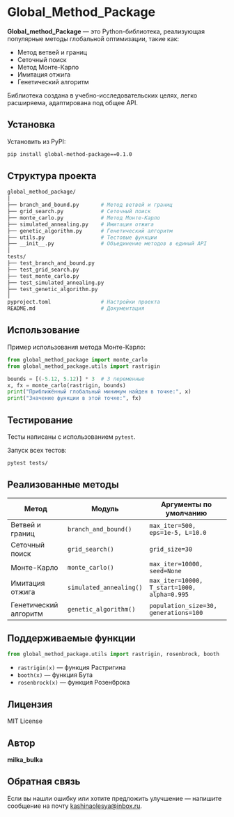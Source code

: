 # Global_Method_Package

**Global_method_Package** — это Python-библиотека, реализующая популярные методы глобальной оптимизации, такие как:
- Метод ветвей и границ
- Сеточный поиск
- Метод Монте-Карло
- Имитация отжига
- Генетический алгоритм

Библиотека создана в учебно-исследовательских целях, легко расширяема, адаптирована под общее API.


## Установка

Установить из PyPI:

```bash
pip install global-method-package==0.1.0
```


## Структура проекта

```bash
global_method_package/
│
├── branch_and_bound.py       # Метод ветвей и границ
├── grid_search.py            # Сеточный поиск
├── monte_carlo.py            # Метод Монте-Карло
├── simulated_annealing.py    # Имитация отжига
├── genetic_algorithm.py      # Генетический алгоритм
├── utils.py                  # Тестовые функции
├── __init__.py               # Объединение методов в единый API
│
tests/
├── test_branch_and_bound.py
├── test_grid_search.py
├── test_monte_carlo.py
├── test_simulated_annealing.py
├── test_genetic_algorithm.py
│
pyproject.toml                # Настройки проекта
README.md                     # Документация
```


## Использование

Пример использования метода Монте-Карло:

```python
from global_method_package import monte_carlo
from global_method_package.utils import rastrigin

bounds = [(-5.12, 5.12)] * 3  # 3 переменные
x, fx = monte_carlo(rastrigin, bounds)
print("Приближённый глобальный минимум найден в точке:", x)
print("Значение функции в этой точке:", fx)
```


## Тестирование

Тесты написаны с использованием `pytest`.

Запуск всех тестов:

```bash
pytest tests/
```


## Реализованные методы

| Метод                  | Модуль                  | Аргументы по умолчанию                        |
|------------------------|-------------------------|-----------------------------------------------|
| Ветвей и границ        | `branch_and_bound()`    | `max_iter=500, eps=1e-5, L=10.0`              |
| Сеточный поиск         | `grid_search()`         | `grid_size=30`                                |
| Монте-Карло            | `monte_carlo()`         | `max_iter=10000, seed=None`                   |
| Имитация отжига        | `simulated_annealing()` | `max_iter=10000, T_start=1000, alpha=0.995`   |
| Генетический алгоритм  | `genetic_algorithm()`   | `population_size=30, generations=100`         |


## Поддерживаемые функции

```python
from global_method_package.utils import rastrigin, rosenbrock, booth
```

- `rastrigin(x)` — функция Растригина
- `booth(x)` — функция Бута
- `rosenbrock(x)` — функция Розенброка

## Лицензия

MIT License

## Автор

**milka_bulka**  

## Обратная связь

Если вы нашли ошибку или хотите предложить улучшение — напишите сообщение на почту kashinaolesya@inbox.ru.
